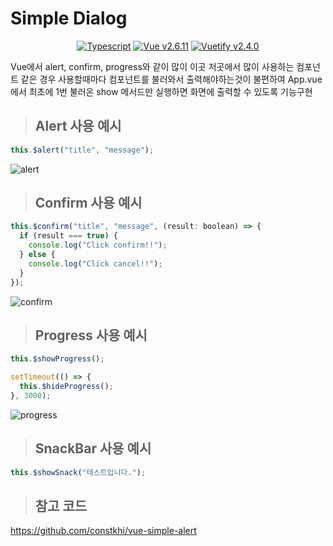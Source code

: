 # Simple Dialog

<center>

[![Typescript](https://img.shields.io/badge/Typescript-blue.svg)](https://www.typescriptlang.org/)
[![Vue v2.6.11](https://img.shields.io/badge/Vue-v2.6.11-blue.svg)](https://kr.vuejs.org/v2/guide/index.html)
[![Vuetify v2.4.0](https://img.shields.io/badge/Vuetify-v2.4.0-blue.svg)](https://vuetifyjs.com/en/)

</center>

Vue에서 alert, confirm, progress와 같이 많이 이곳 저곳에서 많이 사용하는 컴포넌트 같은 경우 사용할때마다 컴포넌트를 불러와서 출력해야하는것이 불편하여 App.vue에서 최초에 1번 불러온 show 메서드만 실행하면 화면에 출력할 수 있도록 기능구현

> ## Alert 사용 예시

```javascript
this.$alert("title", "message");
```

![alert](https://user-images.githubusercontent.com/20200820/118649392-6bad9600-b81e-11eb-81c4-96b319adc489.gif)

> ## Confirm 사용 예시

```javascript
this.$confirm("title", "message", (result: boolean) => {
  if (result === true) {
    console.log("Click confirm!!");
  } else {
    console.log("Click cancel!!");
  }
});
```

![confirm](https://user-images.githubusercontent.com/20200820/118649463-7cf6a280-b81e-11eb-8318-a5817924c823.gif)

> ## Progress 사용 예시

```javascript
this.$showProgress();

setTimeout(() => {
  this.$hideProgress();
}, 3000);
```

![progress](https://user-images.githubusercontent.com/20200820/118649440-78ca8500-b81e-11eb-9e76-f88e17186809.gif)

> ## SnackBar 사용 예시

```javascript
this.$showSnack("테스트입니다.");
```

> ## 참고 코드

https://github.com/constkhi/vue-simple-alert
